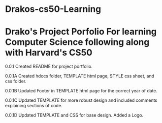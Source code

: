 # Drakos-cs50-Learning
# Drako's Project Porfolio For learning Computer Science following along with Harvard's CS50

0.0.1 Created README for project portfolio.

0.0.1A Created hdocs folder, TEMPLATE html page, STYLE css sheet, and css folder.

0.0.1B Updated Footer in TEMPLATE html page for the correct year of date.

0.0.1C Updated TEMPLATE for more robust design and included comments explaining sections of code.

0.0.1D Updated TEMPLATE and CSS for base design. Added a Logo.
